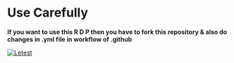 # Use Carefully
**If you want to use this R D P then you have to fork this repository & also do changes in .yml file in workflow of .github**

[
  ![
    Letest
  ](
    https://github.com/Andro-IDE/as/actions/workflows/rdp.yml/badge.svg
  )
](
  https://github.com/Andro-IDE/as/actions/workflows/rdp.yml
)
